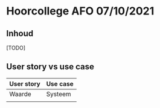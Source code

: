 # Hoorcollege AFO 07/10/2021

## Inhoud

[TODO]

## User story vs use case

| User story | Use case |
| ---------- | -------- |
| Waarde     | Systeem  |
|            |          |
